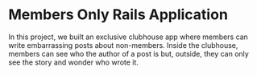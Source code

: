 # Members Only Rails Application

In this project, we built an exclusive clubhouse app where members can write embarrassing posts about non-members. Inside the clubhouse, members can see who the author of a post is but, outside, they can only see the story and wonder who wrote it.

 

 <!-- members :
    name, email, password, member-status

posts :
    title, body, member_id -->